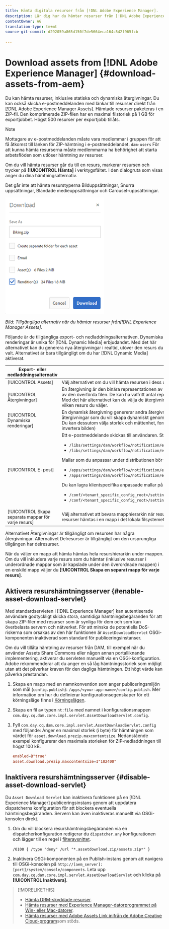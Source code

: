 ```yaml
---
title: Hämta digitala resurser från [!DNL Adobe Experience Manager].
description: Lär dig hur du hämtar resurser från [!DNL Adobe Experience Manager] och aktiverar eller inaktiverar hämtningsfunktionen.
contentOwner: AG
translation-type: tm+mt
source-git-commit: d292059a865d150f7de5664eca164c542f965fcb

---
```



# Download assets from [!DNL Adobe Experience Manager] {#download-assets-from-aem}

Du kan hämta resurser, inklusive statiska och dynamiska återgivningar. Du kan också skicka e-postmeddelanden med länkar till resurser direkt från [!DNL Adobe Experience Manager Assets]. Hämtade resurser paketeras i en ZIP-fil. Den komprimerade ZIP-filen har en maximal filstorlek på 1 GB för exportjobbet. Högst 500 resurser per exportjobb tillåts.

>[!NOTE]
>
>Mottagare av e-postmeddelanden måste vara medlemmar i gruppen för att få åtkomst till länken för ZIP-hämtning i e-postmeddelandet. `dam-users` För att kunna hämta resurserna måste medlemmarna ha behörighet att starta arbetsflöden som utlöser hämtning av resurser.

Om du vill hämta resurser går du till en resurs, markerar resursen och trycker på **[!UICONTROL Hämta]** i verktygsfältet. I den dialogruta som visas anger du dina hämtningsalternativ.

Det går inte att hämta resurstyperna Bilduppsättningar, Snurra uppsättningar, Blandade medieuppsättningar och Carousel-uppsättningar.

![Tillgängliga alternativ vid hämtning av resurser från Experience Manager Assets](assets/asset_download_dialog.png)

*Bild: Tillgängliga alternativ när du hämtar resurser från[!DNL Experience Manager Assets].*

Följande är de tillgängliga export- och nedladdningsalternativen. Dynamiska renderingar är unika för [!DNL Dynamic Media] erbjudandet. Med det här alternativet kan du generera nya återgivningar i realtid, utöver den resurs du valt. Alternativet är bara tillgängligt om du har [!DNL Dynamic Media] aktiverat.

| Export- eller nedladdningsalternativ | Beskrivningar |
|---|---|
| [!UICONTROL Assets] | Välj alternativet om du vill hämta resursen i dess ursprungliga format utan några återgivningar. |
| [!UICONTROL Återgivningar] | En återgivning är den binära representationen av en resurs. Resurser har en primär representation - den som utgörs av den överförda filen. De kan ha valfritt antal representationer. <br> Med det här alternativet kan du välja de återgivningar du vill hämta. Vilka renderingar som är tillgängliga beror på vilken resurs du väljer. |
| [!UICONTROL Dynamiska renderingar] | En dynamisk återgivning genererar andra återgivningar i realtid. När du väljer det här alternativet väljer du också de återgivningar som du vill skapa dynamiskt genom att välja i listan [Bildförinställning](image-presets.md) . <br>Du kan dessutom välja storlek och måttenhet, format, färgrymd, upplösning och alla bildmodifierare (t.ex. för att invertera bilden) |
| [!UICONTROL E-post] | Ett e-postmeddelande skickas till användaren. Standardmallar för e-post finns på följande platser:<ul><li>`/libs/settings/dam/workflow/notification/email/downloadasset`.</li><li>`/libs/settings/dam/workflow/notification/email/transientworkflowcompleted`.</li></ul> Mallar som du anpassar under distributionen bör finnas på följande platser: <ul><li>`/apps/settings/dam/workflow/notification/email/downloadasset`.</li><li>`/apps/settings/dam/workflow/notification/email/transientworkflowcompleted`.</li></ul>Du kan lagra klientspecifika anpassade mallar på följande platser:<ul><li>`/conf/<tenant_specific_config_root>/settings/dam/workflow/notification/email/downloadasset`.</li><li>`/conf/<tenant_specific_config_root>/settings/dam/workflow/notification/email/transientworkflowcompleted`.</li></ul> |
| [!UICONTROL Skapa separata mappar för varje resurs] | Välj alternativet att bevara mapphierarkin när resurser hämtas. Som standard ignoreras mapphierarkin och alla resurser hämtas i en mapp i det lokala filsystemet. |

Alternativet Återgivningar är tillgängligt om resursen har några återgivningar. Alternativet Delresurser är tillgängligt om den ursprungliga tillgången har delresurser.

När du väljer en mapp att hämta hämtas hela resurshierarkin under mappen. Om du vill inkludera varje resurs som du hämtar (inklusive resurser i underordnade mappar som är kapslade under den överordnade mappen) i en enskild mapp väljer du **[!UICONTROL Skapa en separat mapp för varje resurs]**.

## Aktivera resurshämtningsserver {#enable-asset-download-servlet}

Med standardservleten i [!DNL Experience Manager] kan autentiserade användare godtyckligt skicka stora, samtidiga hämtningsbegäranden för att skapa ZIP-filer med resurser som är synliga för dem och som kan överbelasta servern och nätverket. För att minska de potentiella DoS-riskerna som orsakas av den här funktionen är `AssetDownloadServlet` OSGi-komponenten inaktiverad som standard för publiceringsinstanser.

Om du vill tillåta hämtning av resurser från DAM, till exempel när du använder Assets Share Commons eller någon annan portalliknande implementering, aktiverar du servleten manuellt via en OSGi-konfiguration. Adobe rekommenderar att du anger en så låg hämtningsstorlek som möjligt utan att det påverkar kraven för den dagliga hämtningen. Ett högt värde kan påverka prestandan.

1. Skapa en mapp med en namnkonvention som anger publiceringsmiljön som mål (`config.publish`): `/apps/<your-app-name>/config.publish`. Mer information om hur du definierar konfigurationsegenskaper för ett körningsläge finns i [Körningslägen](/help/sites-deploying/configure-runmodes.md#defining-configuration-properties-for-a-run-mode).

1. Skapa en fil av typen `nt:file` med namnet i konfigurationsmappen `com.day.cq.dam.core.impl.servlet.AssetDownloadServlet.config`.
1. Fyll `com.day.cq.dam.core.impl.servlet.AssetDownloadServlet.config` med följande: Anger en maximal storlek (i byte) för hämtningen som värdet för `asset.download.prezip.maxcontentsize`. Nedanstående exempel konfigurerar den maximala storleken för ZIP-nedladdningen till högst 100 kB.

   ```conf
   enabled=B"true"
   asset.download.prezip.maxcontentsize=I"102400"
   ```

## Inaktivera resurshämtningsserver {#disable-asset-download-servlet}

Du `Asset Download Servlet` kan inaktivera funktionen på en [!DNL Experience Manager] publiceringsinstans genom att uppdatera dispatcherns konfiguration för att blockera eventuella hämtningsbegäranden. Servern kan även inaktiveras manuellt via OSGi-konsolen direkt.

1. Om du vill blockera resurshämtningsbegäranden via en dispatcherkonfiguration redigerar du `dispatcher.any` konfigurationen och lägger till en regel i [filteravsnittet](https://docs.adobe.com/content/help/en/experience-manager-dispatcher/using/configuring/dispatcher-configuration.html#defining-a-filter).

   `/0100 { /type "deny" /url "*.assetdownload.zip/assets.zip*" }`

1. Inaktivera OSGi-komponenten på en Publish-instans genom att navigera till OSGi-konsolen på `http://[aem_server]:[port]/system/console/components`. Leta upp `com.day.cq.dam.core.impl.servlet.AssetDownloadServlet` och klicka på **[!UICONTROL Inaktivera]**.

>[!MORELIKETHIS]
>
>* [Hämta DRM-skyddade resurser](drm.md).
>* [Hämta resurser med Experience Manager-datorprogrammet på Win- eller Mac-datorer](https://helpx.adobe.com/experience-manager/desktop-app/aem-desktop-app.html).
>* [Hämta resurser med Adobe Assets Link inifrån de Adobe Creative Cloud-program](https://helpx.adobe.com/se/enterprise/using/manage-assets-using-adobe-asset-link.html)som stöds.

